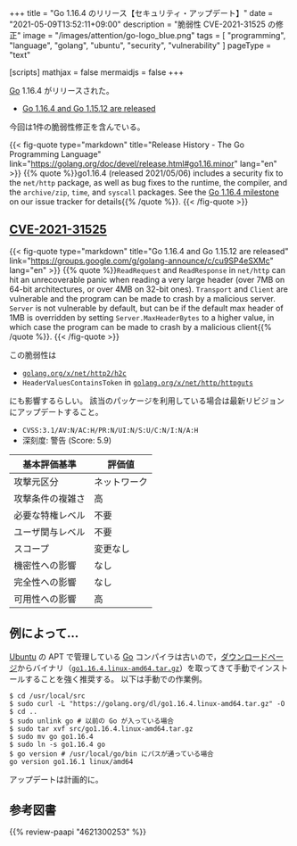 +++
title = "Go 1.16.4 のリリース【セキュリティ・アップデート】"
date =  "2021-05-09T13:52:11+09:00"
description = "脆弱性 CVE-2021-31525 の修正"
image = "/images/attention/go-logo_blue.png"
tags  = [ "programming", "language", "golang", "ubuntu", "security", "vulnerability" ]
pageType = "text"

[scripts]
  mathjax = false
  mermaidjs = false
+++

[Go] 1.16.4 がリリースされた。

- [Go 1.16.4 and Go 1.15.12 are released](https://groups.google.com/g/golang-announce/c/cu9SP4eSXMc)

今回は1件の脆弱性修正を含んでいる。

{{< fig-quote type="markdown" title="Release History - The Go Programming Language" link="https://golang.org/doc/devel/release.html#go1.16.minor" lang="en" >}}
{{% quote %}}go1.16.4 (released 2021/05/06) includes a security fix to the `net/http` package, as well as bug fixes to the runtime, the compiler, and the `archive/zip`, `time`, and `syscall` packages. See the [Go 1.16.4 milestone](https://github.com/golang/go/issues?q=milestone%3AGo1.16.4+label%3ACherryPickApproved) on our issue tracker for details{{% /quote %}}.
{{< /fig-quote >}}

## [CVE-2021-31525]

{{< fig-quote type="markdown" title="Go 1.16.4 and Go 1.15.12 are released" link="https://groups.google.com/g/golang-announce/c/cu9SP4eSXMc" lang="en" >}}
{{% quote %}}`ReadRequest` and `ReadResponse` in `net/http` can hit an unrecoverable panic when reading a very large header (over 7MB on 64-bit architectures, or over 4MB on 32-bit ones). `Transport` and `Client` are vulnerable and the program can be made to crash by a malicious server.  `Server` is not vulnerable by default, but can be if the default max header of 1MB is overridden by setting `Server.MaxHeaderBytes` to a higher value, in which case the program can be made to crash by a malicious client{{% /quote %}}.
{{< /fig-quote >}}

この脆弱性は

- [`golang.org/x/net/http2/h2c`](http://golang.org/x/net/http2/h2c)
- `HeaderValuesContainsToken` in [`golang.org/x/net/http/httpguts`](http://golang.org/x/net/http/httpguts)

にも影響するらしい。
該当のパッケージを利用している場合は最新リビジョンにアップデートすること。

- `CVSS:3.1/AV:N/AC:H/PR:N/UI:N/S:U/C:N/I:N/A:H`
- 深刻度: 警告 (Score: 5.9)

| 基本評価基準 | 評価値 |
|--------|-------|
| 攻撃元区分 | ネットワーク |
| 攻撃条件の複雑さ | 高 |
| 必要な特権レベル | 不要 |
| ユーザ関与レベル | 不要 |
| スコープ | 変更なし |
| 機密性への影響 | なし |
| 完全性への影響 | なし |
| 可用性への影響 | 高 |

## 例によって...

[Ubuntu] の APT で管理している [Go] コンパイラは古いので，[ダウンロードページ](https://golang.org/dl/ "Downloads - The Go Programming Language")からバイナリ（[`go1.16.4.linux-amd64.tar.gz`](https://golang.org/dl/go1.16.4.linux-amd64.tar.gz)）を取ってきて手動でインストールすることを強く推奨する。
以下は手動での作業例。

```text
$ cd /usr/local/src
$ sudo curl -L "https://golang.org/dl/go1.16.4.linux-amd64.tar.gz" -O
$ cd ..
$ sudo unlink go # 以前の Go が入っている場合
$ sudo tar xvf src/go1.16.4.linux-amd64.tar.gz
$ sudo mv go go1.16.4
$ sudo ln -s go1.16.4 go
$ go version # /usr/local/go/bin にパスが通っている場合
go version go1.16.1 linux/amd64
```

アップデートは計画的に。

[Go]: https://go.dev/
[Ubuntu]: https://www.ubuntu.com/ "The leading operating system for PCs, IoT devices, servers and the cloud | Ubuntu"
[CVE-2021-31525]: https://nvd.nist.gov/vuln/detail/CVE-2021-31525

## 参考図書

{{% review-paapi "4621300253" %}} <!-- プログラミング言語Go -->
